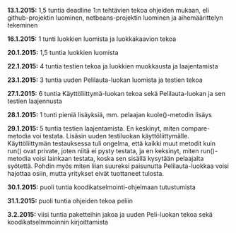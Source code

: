 **13.1.2015:** 1,5 tuntia deadline 1:n tehtävien tekoa ohjeiden mukaan, eli github-projektin luominen, netbeans-projektin luominen ja aihemäärittelyn tekeminen

**16.1.2015:** 1 tunti luokkien luomista ja luokkakaavion tekoa

**20.1.2015:** 1,5 tuntia luokkien luomista

**22.1.2015:** 4 tuntia testien tekoa ja luokkien muokkausta ja laajentamista

**23.1.2015:** 3 tuntia uuden Pelilauta-luokan luomista ja testien tekoa

**27.1.2015:** 6 tuntia Käyttöliittymä-luokan tekoa sekä Pelilauta-luokan ja sen testien laajennusta

**28.1.2015:** 1 tunti pieniä lisäyksiä, mm. pelaajan kuole()-metodin lisäys

**29.1.2015:** 5 tuntia testien laajentamista. En keskinyt, miten compare-metodia voi testata. Lisäsin uuden testiluokan käyttöliittymälle. Käyttöliittymän testauksessa tuli ongelma, että kaikki muut metodit kuin run() ovat private, joten niitä ei pysty testata, ja en keksinyt, miten run()-metodia voisi lainkaan testata, koska sen sisällä kysytään pelaajalta syötettä. Pohdin myös miten liian suureksi paisunutta Pelilauta-luokkaa voisi hajottaa osiin, mutta yritykset eivät tuottaneet tulosta.

**30.1.2015:** puoli tuntia koodikatselmointi-ohjelmaan tutustumista

**31.1.2015:** puoli tuntia ohjeiden tekoa peliin

**3.2.2015:** viisi tuntia paketteihin jakoa ja uuden Peli-luokan tekoa sekä koodikatselmmoinnin kirjoittamista
